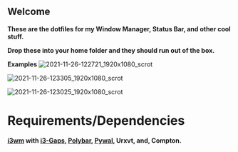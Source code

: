 ## Welcome
__These are the dotfiles for my Window Manager, Status Bar, and other cool stuff.__

__Drop these into your home folder and they should run out of the box.__

__Examples__
![2021-11-26-122721_1920x1080_scrot](https://user-images.githubusercontent.com/59175293/143619689-af86d845-09b1-4469-b34d-c063124e5c65.png)

![2021-11-26-123305_1920x1080_scrot](https://user-images.githubusercontent.com/59175293/143620602-12c77812-9e28-461b-9732-63f7014f18d2.png)

![2021-11-26-123025_1920x1080_scrot](https://user-images.githubusercontent.com/59175293/143620085-8e28816a-a32f-4438-8f63-fef02ecb3814.png)

# Requirements/Dependencies
   __[i3wm](https://i3wm.org/) with [i3-Gaps](https://github.com/Airblader/i3),
   [Polybar](https://polybar.github.io/),
   [Pywal](https://github.com/dylanaraps/pywal), Urxvt, and, Compton.__

